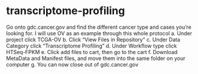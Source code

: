 # transcriptome-profiling

Go onto gdc.cancer.gov and find the different cancer type and cases you’re looking for. I will use OV as an example through this whole protocol
a.	Under project click TCGA-OV
b.	Click “View Files in Repository”
c.	Under Data Category click “Transcriptome Profiling”
d.	Under Workflow type click HTSeq-FPKM
e.	Click add files to cart, then go to the cart
f.	Download MetaData and Manifest files, and move them into the same folder on your computer
g.	You can now close out of gdc.cancer.gov

